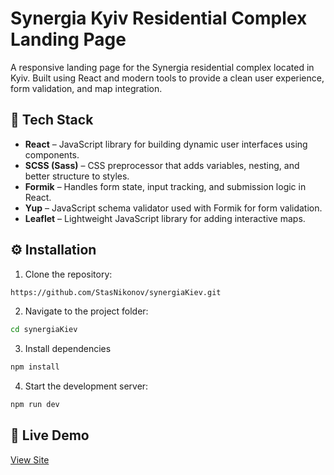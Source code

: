 # Synergia Kyiv Residential Complex Landing Page

A responsive landing page for the Synergia residential complex located in Kyiv. Built using React and modern tools to provide a clean user experience, form validation, and map integration.

## 🚀 Tech Stack

- **React** – JavaScript library for building dynamic user interfaces using components.
- **SCSS (Sass)** – CSS preprocessor that adds variables, nesting, and better structure to styles.
- **Formik** – Handles form state, input tracking, and submission logic in React.
- **Yup** – JavaScript schema validator used with Formik for form validation.
- **Leaflet** – Lightweight JavaScript library for adding interactive maps.

## ⚙️ Installation

1. Clone the repository:
```bash
https://github.com/StasNikonov/synergiaKiev.git
```
2. Navigate to the project folder:
```bash
cd synergiaKiev
```
3. Install dependencies
```bash
npm install
```
4. Start the development server:
```bash
npm run dev
```
## 🔗 Live Demo
[View Site](https://stasnikonov.github.io/synergiaKiev/)

